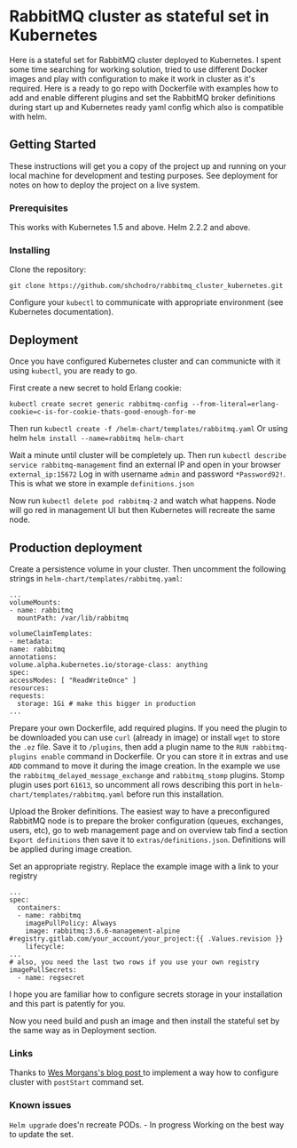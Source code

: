 # RabbitMQ cluster as stateful set in Kubernetes

Here is a stateful set for RabbitMQ cluster deployed to Kubernetes.
I spent some time searching for working solution, tried to use different Docker images and play with configuration to make it work in cluster as it's required. Here is a ready to go repo with Dockerfile with examples how to add and enable different plugins and set the RabbitMQ broker definitions during start up and Kubernetes ready yaml config which also is compatible with helm.

## Getting Started

These instructions will get you a copy of the project up and running on your local machine for development and testing purposes. See deployment for notes on how to deploy the project on a live system.

### Prerequisites

This works with Kubernetes 1.5 and above. Helm 2.2.2 and above.

### Installing

Clone the repository:

```
git clone https://github.com/shchodro/rabbitmq_cluster_kubernetes.git
```

Configure your `kubectl` to communicate with appropriate environment (see Kubernetes documentation).

## Deployment

Once you have configured Kubernetes cluster and can communicte with it using `kubectl`, you are ready to go.

First create a new secret to hold Erlang cookie:
```
kubectl create secret generic rabbitmq-config --from-literal=erlang-cookie=c-is-for-cookie-thats-good-enough-for-me
```

Then run `kubectl create -f /helm-chart/templates/rabbitmq.yaml`
Or using helm `helm install --name=rabbitmq helm-chart`

Wait a minute until cluster will be completely up. Then run `kubectl describe service rabbitmq-management` find an external IP and open in your browser `external_ip:15672`
Log in with username `admin` and password `*Password92!`. This is what we store in example `definitions.json`

Now run `kubectl delete pod rabbitmq-2` and watch what happens. Node will go red in management UI but then Kubernetes will recreate the same node.

## Production deployment

Create a persistence volume in your cluster. Then uncomment the following strings in  `helm-chart/templates/rabbitmq.yaml`:

```
...
volumeMounts:
- name: rabbitmq
  mountPath: /var/lib/rabbitmq

volumeClaimTemplates:
- metadata:
name: rabbitmq
annotations:
volume.alpha.kubernetes.io/storage-class: anything
spec:
accessModes: [ "ReadWriteOnce" ]
resources:
requests:
  storage: 1Gi # make this bigger in production
...
```

Prepare your own Dockerfile, add required plugins. If you need the plugin to be downloaded you can use `curl` (already in image) or install `wget` to store the `.ez` file. Save it to `/plugins`, then add a plugin name to the `RUN rabbitmq-plugins enable` command in Dockerfile. Or you can store it in extras and use `ADD` command to move it during the image creation.
In the example we use the `rabbitmq_delayed_message_exchange` and `rabbitmq_stomp` plugins. Stomp plugin uses port `61613`, so uncomment all rows describing this port in `helm-chart/templates/rabbitmq.yaml` before run this installation.

Upload the Broker definitions. The easiest way to have a preconfigured RabbitMQ node is to prepare the broker configuration (queues, exchanges, users, etc), go to web management page and on overview tab find a section `Export definitions` then save it to `extras/definitions.json`. Definitions will be applied during image creation.

Set an appropriate registry. Replace the example image with a link to your registry

```
...
spec:
  containers:
  - name: rabbitmq
    imagePullPolicy: Always
    image: rabbitmq:3.6.6-management-alpine #registry.gitlab.com/your_account/your_project:{{ .Values.revision }}
    lifecycle:
...
# also, you need the last two rows if you use your own registry
imagePullSecrets:
  - name: regsecret
```
I hope you are familiar how to configure secrets storage in your installation and this part is patently for you.

Now you need build and push an image and then install the stateful set by the same way as in Deployment section.

### Links
Thanks to
[Wes Morgans's blog post ](https://wesmorgan.svbtle.com/rabbitmq-cluster-on-kubernetes-with-statefulsets) to implement a way how to configure cluster with `postStart` command set.

### Known issues
`Helm upgrade` does'n recreate PODs. - In progress
Working on the best way to update the set.
